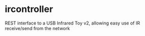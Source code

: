 # ircontroller
REST interface to a USB Infrared Toy v2, allowing easy use of IR receive/send from the network
